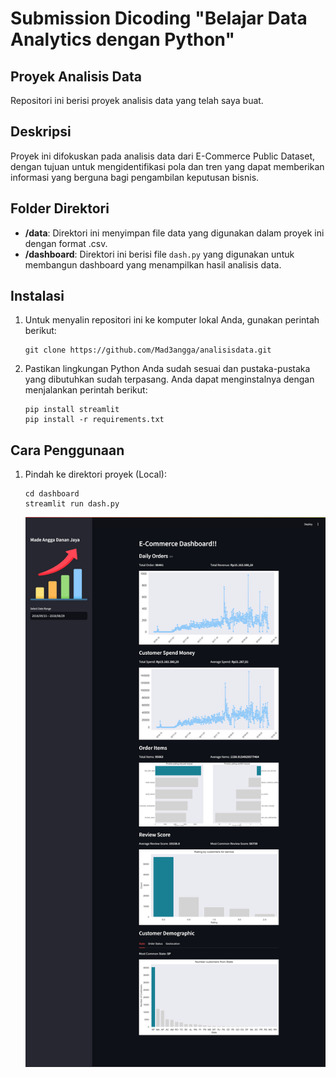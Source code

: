 # Submission Dicoding "Belajar Data Analytics dengan Python"

## Proyek Analisis Data

Repositori ini berisi proyek analisis data yang telah saya buat.

## Deskripsi

Proyek ini difokuskan pada analisis data dari E-Commerce Public Dataset, dengan tujuan untuk mengidentifikasi pola dan tren yang dapat memberikan informasi yang berguna bagi pengambilan keputusan bisnis.

## Folder Direktori

- **/data**: Direktori ini menyimpan file data yang digunakan dalam proyek ini dengan format .csv.
- **/dashboard**: Direktori ini berisi file `dash.py` yang digunakan untuk membangun dashboard yang menampilkan hasil analisis data.

## Instalasi

1. Untuk menyalin repositori ini ke komputer lokal Anda, gunakan perintah berikut:

   ```shell
   git clone https://github.com/Mad3angga/analisisdata.git
   ```

2. Pastikan lingkungan Python Anda sudah sesuai dan pustaka-pustaka yang dibutuhkan sudah terpasang. Anda dapat menginstalnya dengan menjalankan perintah berikut:

   ```shell
   pip install streamlit
   pip install -r requirements.txt
   ```

## Cara Penggunaan

1. Pindah ke direktori proyek (Local):

   ```shell
   cd dashboard
   streamlit run dash.py
   ```
   
   <img src="./data/whole page.png"></img>
